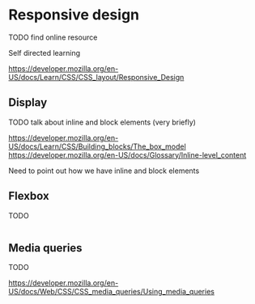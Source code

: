# Responsive design

TODO find online resource

Self directed learning

https://developer.mozilla.org/en-US/docs/Learn/CSS/CSS_layout/Responsive_Design

## Display

TODO talk about inline and block elements (very briefly)

https://developer.mozilla.org/en-US/docs/Learn/CSS/Building_blocks/The_box_model
https://developer.mozilla.org/en-US/docs/Glossary/Inline-level_content

Need to point out how we have inline and block elements

## Flexbox

TODO

```html

```

## Media queries

TODO

https://developer.mozilla.org/en-US/docs/Web/CSS/CSS_media_queries/Using_media_queries
